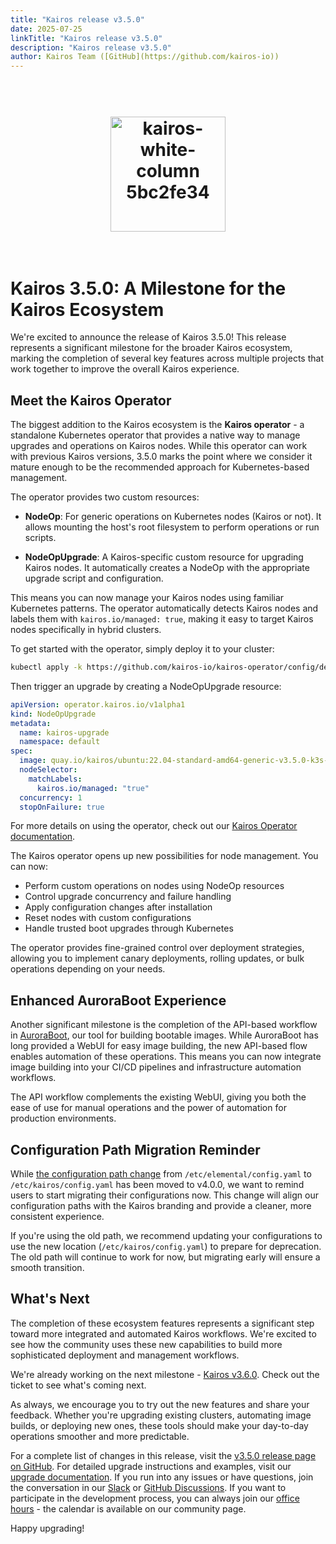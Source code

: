 ```yaml
---
title: "Kairos release v3.5.0"
date: 2025-07-25
linkTitle: "Kairos release v3.5.0"
description: "Kairos release v3.5.0"
author: Kairos Team ([GitHub](https://github.com/kairos-io))
---
```

<h1 align="center">
  <br>
     <img width="184" alt="kairos-white-column 5bc2fe34" src="https://user-images.githubusercontent.com/2420543/215073247-96988fd1-7fcf-4877-a28d-7c5802db43ab.png">
    <br>
<br>
</h1>

# Kairos 3.5.0: A Milestone for the Kairos Ecosystem

We're excited to announce the release of Kairos 3.5.0! This release represents a significant milestone for the broader Kairos ecosystem, marking the completion of several key features across multiple projects that work together to improve the overall Kairos experience.

## Meet the Kairos Operator

The biggest addition to the Kairos ecosystem is the **Kairos operator** - a standalone Kubernetes operator that provides a native way to manage upgrades and operations on Kairos nodes. While this operator can work with previous Kairos versions, 3.5.0 marks the point where we consider it mature enough to be the recommended approach for Kubernetes-based management.

The operator provides two custom resources:

- **NodeOp**: For generic operations on Kubernetes nodes (Kairos or not). It allows mounting the host's root filesystem to perform operations or run scripts.

- **NodeOpUpgrade**: A Kairos-specific custom resource for upgrading Kairos nodes. It automatically creates a NodeOp with the appropriate upgrade script and configuration.

This means you can now manage your Kairos nodes using familiar Kubernetes patterns. The operator automatically detects Kairos nodes and labels them with `kairos.io/managed: true`, making it easy to target Kairos nodes specifically in hybrid clusters.

To get started with the operator, simply deploy it to your cluster:

```bash
kubectl apply -k https://github.com/kairos-io/kairos-operator/config/default
```

Then trigger an upgrade by creating a NodeOpUpgrade resource:

```yaml
apiVersion: operator.kairos.io/v1alpha1
kind: NodeOpUpgrade
metadata:
  name: kairos-upgrade
  namespace: default
spec:
  image: quay.io/kairos/ubuntu:22.04-standard-amd64-generic-v3.5.0-k3s-v1.33.2-k3s1
  nodeSelector:
    matchLabels:
      kairos.io/managed: "true"
  concurrency: 1
  stopOnFailure: true
```

For more details on using the operator, check out our [Kairos Operator documentation](/docs/upgrade/kairos-operator/).

The Kairos operator opens up new possibilities for node management. You can now:

- Perform custom operations on nodes using NodeOp resources
- Control upgrade concurrency and failure handling
- Apply configuration changes after installation
- Reset nodes with custom configurations
- Handle trusted boot upgrades through Kubernetes

The operator provides fine-grained control over deployment strategies, allowing you to implement canary deployments, rolling updates, or bulk operations depending on your needs.

## Enhanced AuroraBoot Experience

Another significant milestone is the completion of the API-based workflow in [AuroraBoot](https://github.com/kairos-io/AuroraBoot), our tool for building bootable images. While AuroraBoot has long provided a WebUI for easy image building, the new API-based flow enables automation of these operations. This means you can now integrate image building into your CI/CD pipelines and infrastructure automation workflows.

The API workflow complements the existing WebUI, giving you both the ease of use for manual operations and the power of automation for production environments.

## Configuration Path Migration Reminder

While [the configuration path change](https://github.com/kairos-io/kairos/issues/2233) from `/etc/elemental/config.yaml` to `/etc/kairos/config.yaml` has been moved to v4.0.0, we want to remind users to start migrating their configurations now. This change will align our configuration paths with the Kairos branding and provide a cleaner, more consistent experience.

If you're using the old path, we recommend updating your configurations to use the new location (`/etc/kairos/config.yaml`) to prepare for deprecation. The old path will continue to work for now, but migrating early will ensure a smooth transition.

## What's Next

The completion of these ecosystem features represents a significant step toward more integrated and automated Kairos workflows. We're excited to see how the community uses these new capabilities to build more sophisticated deployment and management workflows.

We're already working on the next milestone - [Kairos v3.6.0](https://github.com/kairos-io/kairos/issues/2990). Check out the ticket to see what's coming next.

As always, we encourage you to try out the new features and share your feedback. Whether you're upgrading existing clusters, automating image builds, or deploying new ones, these tools should make your day-to-day operations smoother and more predictable.

For a complete list of changes in this release, visit the [v3.5.0 release page on GitHub](https://github.com/kairos-io/kairos/releases/tag/v3.5.0). For detailed upgrade instructions and examples, visit our [upgrade documentation](/docs/upgrade/). If you run into any issues or have questions, join the conversation in our [Slack](https://slack.cncf.io/#kairos) or [GitHub Discussions](https://github.com/kairos-io/kairos/discussions). If you want to participate in the development process, you can always join our [office hours](https://kairos.io/community/) - the calendar is available on our community page.

Happy upgrading! 